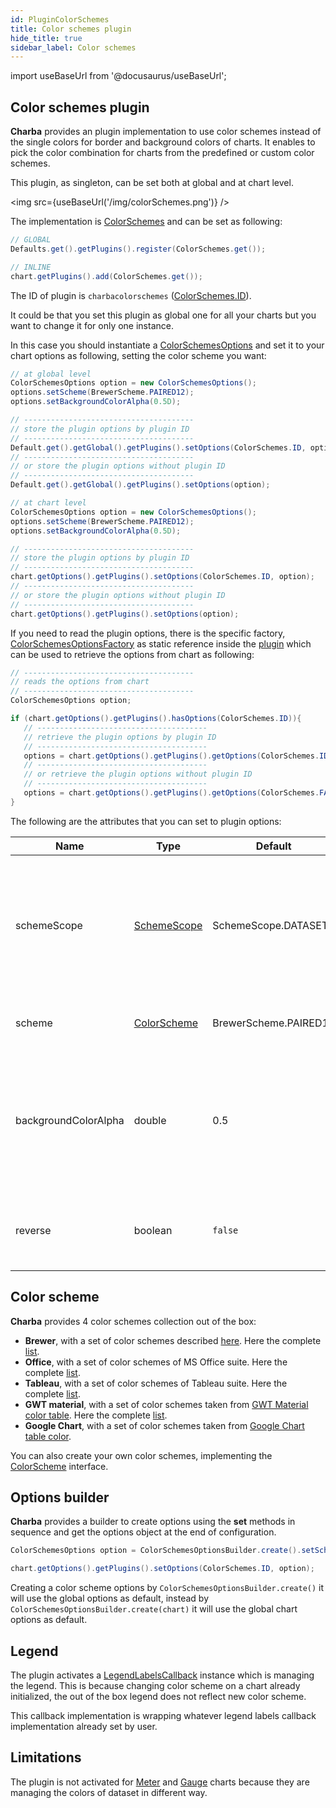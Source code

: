 ```yaml
---
id: PluginColorSchemes
title: Color schemes plugin
hide_title: true
sidebar_label: Color schemes
---
```

import useBaseUrl from '@docusaurus/useBaseUrl';

## Color schemes plugin

**Charba** provides an plugin implementation to use color schemes instead of the single colors for border and background colors of charts.
It enables to pick the color combination for charts from the predefined or custom color schemes.

This plugin, as singleton, can be set both at global and at chart level.

<img src={useBaseUrl('/img/colorSchemes.png')} />

The implementation is [ColorSchemes](http://www.pepstock.org/Charba/3.3/org/pepstock/charba/client/impl/plugins/ColorSchemes.html) and can be set as following:

```java
// GLOBAL
Defaults.get().getPlugins().register(ColorSchemes.get());

// INLINE
chart.getPlugins().add(ColorSchemes.get());
```

The ID of plugin is `charbacolorschemes` ([ColorSchemes.ID](http://www.pepstock.org/Charba/3.3/org/pepstock/charba/client/impl/plugins/ColorSchemes.html#ID)).

It could be that you set this plugin as global one for all your charts but you want to change it for only one instance.

In this case you should instantiate a [ColorSchemesOptions](http://www.pepstock.org/Charba/3.3/org/pepstock/charba/client/impl/plugins/ColorSchemesOptions.html) and set it to your chart options as following, setting the color scheme you want:

```java
// at global level
ColorSchemesOptions option = new ColorSchemesOptions();
options.setScheme(BrewerScheme.PAIRED12);
options.setBackgroundColorAlpha(0.5D);

// --------------------------------------
// store the plugin options by plugin ID
// --------------------------------------
Default.get().getGlobal().getPlugins().setOptions(ColorSchemes.ID, option);
// --------------------------------------
// or store the plugin options without plugin ID
// --------------------------------------
Default.get().getGlobal().getPlugins().setOptions(option);

// at chart level
ColorSchemesOptions option = new ColorSchemesOptions();
options.setScheme(BrewerScheme.PAIRED12);
options.setBackgroundColorAlpha(0.5D);

// --------------------------------------
// store the plugin options by plugin ID
// --------------------------------------
chart.getOptions().getPlugins().setOptions(ColorSchemes.ID, option);
// --------------------------------------
// or store the plugin options without plugin ID
// --------------------------------------
chart.getOptions().getPlugins().setOptions(option);
```

If you need to read the plugin options, there is the specific factory, [ColorSchemesOptionsFactory](http://www.pepstock.org/Charba/3.3/org/pepstock/charba/client/impl/plugins/ColorSchemesOptionsFactory.html) as static reference inside the [plugin](http://www.pepstock.org/Charba/3.3/org/pepstock/charba/client/impl/plugins/ColorSchemes.html) which can be used to retrieve the options from chart as following:

```java
// --------------------------------------
// reads the options from chart
// --------------------------------------
ColorSchemesOptions option;

if (chart.getOptions().getPlugins().hasOptions(ColorSchemes.ID)){
   // --------------------------------------
   // retrieve the plugin options by plugin ID
   // --------------------------------------
   options = chart.getOptions().getPlugins().getOptions(ColorSchemes.ID, ColorSchemes.FACTORY);
   // --------------------------------------
   // or retrieve the plugin options without plugin ID
   // --------------------------------------
   options = chart.getOptions().getPlugins().getOptions(ColorSchemes.FACTORY);
}
```

The following are the attributes that you can set to plugin options:

| Name | Type | Default | Description
| ---- | ---- | ------- | -----------
| schemeScope | [SchemeScope](http://www.pepstock.org/Charba/3.3/org/pepstock/charba/client/impl/plugins/enums/SchemeScope.html) | SchemeScope.DATASET | if set to `data`, the color scheme is applied to the data instead of dataset. This can be set only for BAR or BUBBLE charts.
| scheme | [ColorScheme](http://www.pepstock.org/Charba/3.3/org/pepstock/charba/client/impl/plugins/ColorScheme.html) | BrewerScheme.PAIRED12 | defines the name of color scheme to apply
| backgroundColorAlpha | double | 0.5 | The transparency value for the background color. Must be a number between 0.0 (fully transparent) and 1.0 (no transparency).
| reverse | boolean | `false` | if set to `true`, the order of the colors in the selected scheme is reversed.

## Color scheme

**Charba** provides 4 color schemes collection out of the box:

 * **Brewer**, with a set of color schemes described [here](http://colorbrewer2.org/). Here the complete [list](ColorSchemeBrewer).
 * **Office**, with a set of color schemes of MS Office suite. Here the complete [list](ColorSchemeOffice).
 * **Tableau**, with a set of color schemes of Tableau suite. Here the complete [list](ColorSchemeTableau).
 * **GWT material**, with a set of color schemes taken from [GWT Material color table](GWTMaterialColors). Here the complete [list](ColorSchemeGwtMaterial).
 * **Google Chart**, with a set of color schemes taken from [Google Chart table color](GoogleChartColors).

You can also create your own color schemes, implementing the [ColorScheme](http://www.pepstock.org/Charba/3.3/org/pepstock/charba/client/impl/plugins/ColorScheme.html) interface.

## Options builder

**Charba** provides a builder to create options using the **set** methods in sequence and get the options object at the end of configuration.

```java
ColorSchemesOptions option = ColorSchemesOptionsBuilder.create().setScheme(BrewerScheme.PAIRED12).setBackgroundColorAlpha(0.5D).build();

chart.getOptions().getPlugins().setOptions(ColorSchemes.ID, option);
```

Creating a color scheme options by `ColorSchemesOptionsBuilder.create()` it will use the global options as default, instead by `ColorSchemesOptionsBuilder.create(chart)` it will use the global chart options as default.

## Legend

The plugin activates a [LegendLabelsCallback](http://www.pepstock.org/Charba/3.3/org/pepstock/charba/client/callbacks/LegendLabelsCallback.html) instance which is managing the legend. This is because changing color scheme on a chart already initialized, the  out of the box legend does not reflect new color scheme.

This callback implementation is wrapping whatever legend labels callback implementation already set by user.

## Limitations

The plugin is not activated for [Meter](ChartMeter) and [Gauge](ChartGauge) charts because they are managing the colors of dataset in different way.
